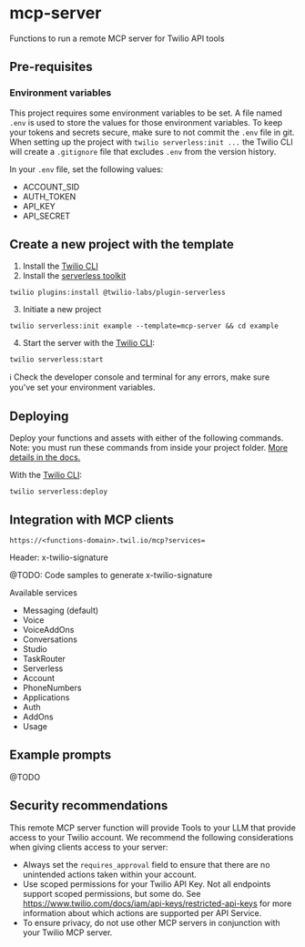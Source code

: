 # mcp-server

Functions to run a remote MCP server for Twilio API tools

## Pre-requisites

### Environment variables

This project requires some environment variables to be set. A file named `.env` is used to store the values for those environment variables. To keep your tokens and secrets secure, make sure to not commit the `.env` file in git. When setting up the project with `twilio serverless:init ...` the Twilio CLI will create a `.gitignore` file that excludes `.env` from the version history.

In your `.env` file, set the following values:

* ACCOUNT_SID
* AUTH_TOKEN
* API_KEY
* API_SECRET

## Create a new project with the template

1. Install the [Twilio CLI](https://www.twilio.com/docs/twilio-cli/quickstart#install-twilio-cli)
2. Install the [serverless toolkit](https://www.twilio.com/docs/labs/serverless-toolkit/getting-started)

```shell
twilio plugins:install @twilio-labs/plugin-serverless
```

3. Initiate a new project

```
twilio serverless:init example --template=mcp-server && cd example
```

4. Start the server with the [Twilio CLI](https://www.twilio.com/docs/twilio-cli/quickstart):

```
twilio serverless:start
```

ℹ️ Check the developer console and terminal for any errors, make sure you've set your environment variables.

## Deploying

Deploy your functions and assets with either of the following commands. Note: you must run these commands from inside your project folder. [More details in the docs.](https://www.twilio.com/docs/labs/serverless-toolkit)

With the [Twilio CLI](https://www.twilio.com/docs/twilio-cli/quickstart):

```
twilio serverless:deploy
```

## Integration with MCP clients

`https://<functions-domain>.twil.io/mcp?services=`

Header: x-twilio-signature

@TODO: Code samples to generate x-twilio-signature

Available services
* Messaging (default)
* Voice
* VoiceAddOns
* Conversations
* Studio
* TaskRouter
* Serverless
* Account
* PhoneNumbers
* Applications
* Auth
* AddOns
* Usage

## Example prompts

@TODO

## Security recommendations

This remote MCP server function will provide Tools to your LLM that provide access to your Twilio account. We recommend the following considerations when giving clients access to your server:

- Always set the `requires_approval` field to ensure that there are no unintended actions taken within your account.
- Use scoped permissions for your Twilio API Key. Not all endpoints support scoped permissions, but some do. See https://www.twilio.com/docs/iam/api-keys/restricted-api-keys for more information about which actions are supported per API Service.
- To ensure privacy, do not use other MCP servers in conjunction with your Twilio MCP server.
